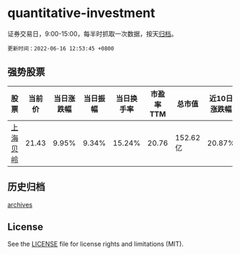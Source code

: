# quantitative-investment

证券交易日，9:00-15:00，每半时抓取一次数据，按天[归档](archives)。

`更新时间：2022-06-16 12:53:45 +0800`

## 强势股票

|股票|当前价|当日涨跌幅|当日振幅|当日换手率|市盈率TTM|总市值|近10日涨跌幅|
|----|----|----|----|----|----|----|----|
|[上海贝岭](https://xueqiu.com/S/SH600171)|21.43|9.95%|9.34%|15.24%|20.76|152.62亿|20.87%|

## 历史归档

[archives](archives)

## License

See the [LICENSE](LICENSE) file for license rights and limitations (MIT).